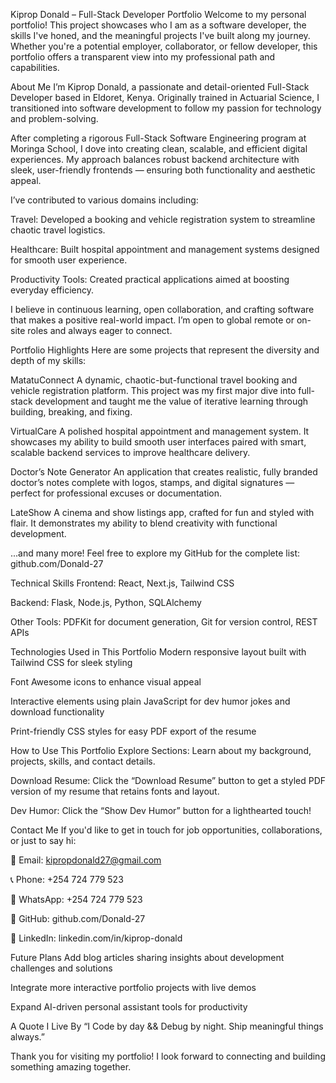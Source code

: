 Kiprop Donald – Full-Stack Developer Portfolio
Welcome to my personal portfolio! This project showcases who I am as a software developer, the skills I've honed, and the meaningful projects I've built along my journey. Whether you're a potential employer, collaborator, or fellow developer, this portfolio offers a transparent view into my professional path and capabilities.

About Me
I’m Kiprop Donald, a passionate and detail-oriented Full-Stack Developer based in Eldoret, Kenya. Originally trained in Actuarial Science, I transitioned into software development to follow my passion for technology and problem-solving.

After completing a rigorous Full-Stack Software Engineering program at Moringa School, I dove into creating clean, scalable, and efficient digital experiences. My approach balances robust backend architecture with sleek, user-friendly frontends — ensuring both functionality and aesthetic appeal.

I’ve contributed to various domains including:

Travel: Developed a booking and vehicle registration system to streamline chaotic travel logistics.

Healthcare: Built hospital appointment and management systems designed for smooth user experience.

Productivity Tools: Created practical applications aimed at boosting everyday efficiency.

I believe in continuous learning, open collaboration, and crafting software that makes a positive real-world impact. I’m open to global remote or on-site roles and always eager to connect.

Portfolio Highlights
Here are some projects that represent the diversity and depth of my skills:

MatatuConnect
A dynamic, chaotic-but-functional travel booking and vehicle registration platform. This project was my first major dive into full-stack development and taught me the value of iterative learning through building, breaking, and fixing.

VirtualCare
A polished hospital appointment and management system. It showcases my ability to build smooth user interfaces paired with smart, scalable backend services to improve healthcare delivery.

Doctor’s Note Generator
An application that creates realistic, fully branded doctor’s notes complete with logos, stamps, and digital signatures — perfect for professional excuses or documentation.

LateShow
A cinema and show listings app, crafted for fun and styled with flair. It demonstrates my ability to blend creativity with functional development.

...and many more! Feel free to explore my GitHub for the complete list: github.com/Donald-27

Technical Skills
Frontend: React, Next.js, Tailwind CSS

Backend: Flask, Node.js, Python, SQLAlchemy

Other Tools: PDFKit for document generation, Git for version control, REST APIs

Technologies Used in This Portfolio
Modern responsive layout built with Tailwind CSS for sleek styling

Font Awesome icons to enhance visual appeal

Interactive elements using plain JavaScript for dev humor jokes and download functionality

Print-friendly CSS styles for easy PDF export of the resume

How to Use This Portfolio
Explore Sections: Learn about my background, projects, skills, and contact details.

Download Resume: Click the “Download Resume” button to get a styled PDF version of my resume that retains fonts and layout.

Dev Humor: Click the “Show Dev Humor” button for a lighthearted touch!

Contact Me
If you'd like to get in touch for job opportunities, collaborations, or just to say hi:

📧 Email: kipropdonald27@gmail.com

📞 Phone: +254 724 779 523

💬 WhatsApp: +254 724 779 523

🔗 GitHub: github.com/Donald-27

🔗 LinkedIn: linkedin.com/in/kiprop-donald

Future Plans
Add blog articles sharing insights about development challenges and solutions

Integrate more interactive portfolio projects with live demos

Expand AI-driven personal assistant tools for productivity

A Quote I Live By
“I Code by day && Debug by night. Ship meaningful things always.”

Thank you for visiting my portfolio! I look forward to connecting and building something amazing together.
